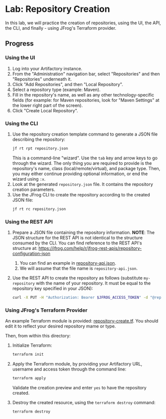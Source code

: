 # Lab: Repository Creation

In this lab, we will practice the creation of repositories, using the UI, the API, the CLI, and finally - using
JFrog's Terraform provider.

## Progress

### Using the UI

1. Log into your Artifactory instance.
2. From the "Administration" navigation bar, select "Repositories" and then "Repositories" underneath it.
3. Click "Add Repositories", and then "Local Repository".
4. Select a repository type (example: Maven).
5. Fill in the repository's name, as well as any other technology-specific fields (for example: for
   Maven repositories, look for "Maven Settings" at the lower right part of the screen).
6. Click "Create Local Repository".

### Using the CLI

1. Use the repository creation template command to generate a JSON file describing the repository:
   ```bash
   jf rt rpt repository.json
   ```
   This is a command-line "wizard". Use the `tab` key and arrow keys to go through the wizard.
   The only thing you are required to provide is the repository's name, class (local/remote/virtual), and
   package type. Then, you may either continue providing optional information, or end the wizard using `:x`.
2. Look at the generated `repository.json` file. It contains the repository creation parameters.
3. Use the JFrog CLI to create the repository according to the created JSON file:
   ```bash
   jf rt rc repository.json
   ```

### Using the REST API

1. Prepare a JSON file containing the repository information.
   **NOTE**: The JSON structure for the REST API is not identical to the structure consumed by the CLI.
   You can find reference to the REST API's structure at: https://jfrog.com/help/r/jfrog-rest-apis/repository-configuration-json

   1. You can find an example in [repository-api.json](repository-api.json).
   2. We will assume that the file name is `repository-api.json`.

2. Use the REST API to create the repository as follows (substitute `my-repository` with the name of your repository.
   It must be equal to the repository key specified in your JSON):
   ```bash
   curl -X PUT -H "Authorization: Bearer $JFROG_ACCESS_TOKEN" -d "@repository-api.json" -H "Content-Type: application/json" $JFROG_URL/artifactory/api/repositories/my-repository
   ```

### Using JFrog's Terraform Provider

An example Terraform module is provided: [repository-create.tf](repository-create.tf).
You should edit it to reflect your desired repository mame or type.

Then, from within this directory:

1. Initialize Terraform:
   ```bash
   terraform init
   ```

2. Apply the Terraform module, by providing your Artifactory URL, username and access token through
   the command line:

   ```bash
   terraform apply
   ```

   Validate the creation preview and enter `yes` to have the repository created.

3. Destroy the created resource, using the `terraform destroy` command:

   ```bash
   terraform destroy
   ```
